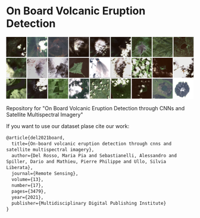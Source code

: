 # On Board Volcanic Eruption Detection

![](imgs/dataset.png)

Repository for "On Board Volcanic Eruption Detection through CNNs and Satellite Multispectral Imagery"

If you want to use our dataset plase cite our work:

    @article{del2021board,
      title={On-board volcanic eruption detection through cnns and satellite multispectral imagery},
      author={Del Rosso, Maria Pia and Sebastianelli, Alessandro and Spiller, Dario and Mathieu, Pierre Philippe and Ullo, Silvia Liberata},
      journal={Remote Sensing},
      volume={13},
      number={17},
      pages={3479},
      year={2021},
      publisher={Multidisciplinary Digital Publishing Institute}
    }

